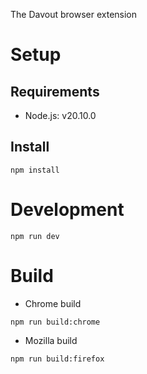 The Davout browser extension

# Setup

## Requirements

- Node.js: v20.10.0

## Install

```shell
npm install
```

# Development

```shell
npm run dev
```

# Build

- Chrome build

```shell
npm run build:chrome
```

- Mozilla build

```shell
npm run build:firefox
```
